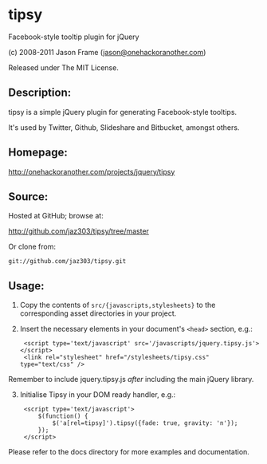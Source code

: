 # tipsy

Facebook-style tooltip plugin for jQuery

(c) 2008-2011 Jason Frame (jason@onehackoranother.com)

Released under The MIT License.

## Description:

tipsy is a simple jQuery plugin for generating Facebook-style tooltips.

It's used by Twitter, Github, Slideshare and Bitbucket, amongst others.

## Homepage:

http://onehackoranother.com/projects/jquery/tipsy

## Source:

Hosted at GitHub; browse at:

  <http://github.com/jaz303/tipsy/tree/master>

Or clone from:

    git://github.com/jaz303/tipsy.git

## Usage:

1. Copy the contents of `src/{javascripts,stylesheets}` to the corresponding asset directories in your project.

2. Insert the necessary elements in your document's `<head>` section, e.g.:

        <script type='text/javascript' src='/javascripts/jquery.tipsy.js'></script>
        <link rel="stylesheet" href="/stylesheets/tipsy.css" type="text/css" />

 Remember to include jquery.tipsy.js *after* including the main jQuery library.

3. Initialise Tipsy in your DOM ready handler, e.g.:

        <script type='text/javascript'>
            $(function() {
                $('a[rel=tipsy]').tipsy({fade: true, gravity: 'n'});
            });
        </script>

Please refer to the docs directory for more examples and documentation.

